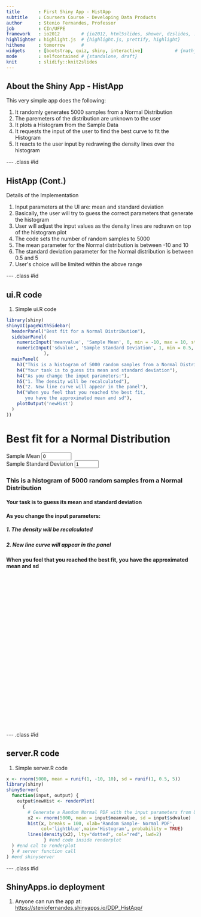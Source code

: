 ```yaml
---
title       : First Shiny App - HistApp
subtitle    : Coursera Course - Developing Data Products
author      : Stenio Fernandes, Professor
job         : CIn/UFPE
framework   : io2012        # {io2012, html5slides, shower, dzslides, ...}
highlighter : highlight.js  # {highlight.js, prettify, highlight}
hitheme     : tomorrow      # 
widgets     : [bootstrap, quiz, shiny, interactive]            # {mathjax, quiz, bootstrap}
mode        : selfcontained # {standalone, draft}
knit        : slidify::knit2slides
---
```


## About the Shiny App - HistApp

This very simple app does the following:

1. It randomly generates 5000 samples from a Normal Distribution
2. The paremeters of the distribution are unknown to the user
3. It plots a Histogram from the Sample Data
4. It requests the input of the user to find the best curve to fit the Histogram
5. It reacts to the user input by redrawing the density lines over the histogram

--- .class #id 

## HistApp (Cont.)

Details of the Implementation

1. Input parameters at the UI are: mean and standard deviation
2. Basically, the user will try to guess the correct parameters that generate the histogram
3. User will adjust the input values as the density lines are redrawn on top of the histogram plot
4. The code sets the number of random samples to 5000
5. The mean parameter for the Normal distribution is between -10 and 10
6. The standard deviation parameter for the Normal distribution is between 0.5 and 5
7. User's choice will be limited within the above range

--- .class #id 

## ui.R code

1. Simple ui.R code


```r
library(shiny)
shinyUI(pageWithSidebar(
  headerPanel("Best fit for a Normal Distribution"),
  sidebarPanel(
    numericInput('meanvalue', 'Sample Mean', 0, min = -10, max = 10, step = 0.5),
    numericInput('sdvalue', 'Sample Standard Deviation', 1, min = 0.5, max = 5, step = 0.5)
              ),
  mainPanel(
    h3("This is a histogram of 5000 random samples from a Normal Distribution"),
    h4("Your task is to guess its mean and standard deviation"),
    h4("As you change the input parameters:"),
    h5("1. The density will be recalculated"),
    h5("2. New line curve will appear in the panel"),
    h4("When you feel that you reached the best fit, 
       you have the approximated mean and sd"),
    plotOutput('newHist')
  )
))
```

<!--html_preserve--><div class="container-fluid">
<div class="row">
<div class="col-sm-12">
<h1>Best fit for a Normal Distribution</h1>
</div>
</div>
<div class="row">
<div class="col-sm-4">
<form class="well">
<div class="form-group shiny-input-container">
<label for="meanvalue">Sample Mean</label>
<input id="meanvalue" type="number" class="form-control" value="0" min="-10" max="10" step="0.5"/>
</div>
<div class="form-group shiny-input-container">
<label for="sdvalue">Sample Standard Deviation</label>
<input id="sdvalue" type="number" class="form-control" value="1" min="0.5" max="5" step="0.5"/>
</div>
</form>
</div>
<div class="col-sm-8">
<h3>This is a histogram of 5000 random samples from a Normal Distribution</h3>
<h4>Your task is to guess its mean and standard deviation</h4>
<h4>As you change the input parameters:</h4>
<h5>1. The density will be recalculated</h5>
<h5>2. New line curve will appear in the panel</h5>
<h4>When you feel that you reached the best fit, 
       you have the approximated mean and sd</h4>
<div id="newHist" class="shiny-plot-output" style="width: 100% ; height: 400px"></div>
</div>
</div>
</div><!--/html_preserve-->

--- .class #id 

## server.R code
1. Simple server.R code

```r
x <- rnorm(5000, mean = runif(1, -10, 10), sd = runif(1, 0.5, 5))
library(shiny)
shinyServer(
  function(input, output) {
    output$newHist <- renderPlot(
      {
        # Generate a Random Normal PDF with the input parameters from UI 
        x2 <- rnorm(5000, mean = input$meanvalue, sd = input$sdvalue)
        hist(x, breaks = 100, xlab='Random Sample- Normal PDF', 
             col='lightblue',main='Histogram', probability = TRUE)
        lines(density(x2), lty="dotted", col="red", lwd=2)
              } #end code inside renderplot
  ) #end cal to renderplot
  } # server function call
) #end shinyserver
```

--- .class #id 

## ShinyApps.io deployment

1. Anyone can run the app at: 
https://steniofernandes.shinyapps.io/DDP_HistApp/

